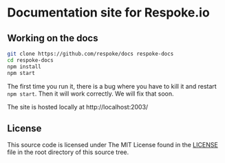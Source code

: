 # Documentation site for Respoke.io

## Working on the docs

```bash
git clone https://github.com/respoke/docs respoke-docs
cd respoke-docs
npm install
npm start
```

The first time you run it, there is a bug where you have to kill it and restart `npm start`. Then it will work correctly. We will fix that soon.

The site is hosted locally at http://localhost:2003/

## License

This source code is licensed under The MIT License found in the
[LICENSE](LICENSE) file in the root directory of this source tree.
